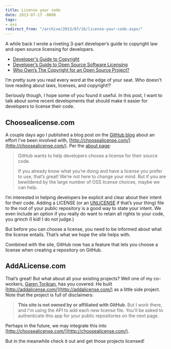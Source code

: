 ```yaml
---
title: License your code
date: 2013-07-17 -0800
tags:
- oss
redirect_from: "/archive/2013/07/16/license-your-code.aspx/"
---
```


A while back I wrote a riveting 3-part developer’s guide to copyright
law and open source licensing for developers.

-   [Developer's Guide to
    Copyright](https://haacked.com/archive/2006/01/24/TheDevelopersGuideToCopyrightLaw-Part1.aspx "Developer's Guide to Copyright Law part 1")
-   [Developer’s Guide to Open Source Software
    Licensing](https://haacked.com/archive/2006/01/24/DevelopersGuideToOpenSourceSoftwareLicensing.aspx "Open Source Licensing")
-   [Who Own’s The Copyright for an Open Source
    Project?](https://haacked.com/archive/2006/01/25/WhoOwnstheCopyrightforAnOpenSourceProject.aspx "Who owns the copyright")

I’m pretty sure you read every word at the edge of your seat. Who
doesn’t love reading about laws, licenses, and copyright!?

Seriously though, I hope some of you found it useful. In this post, I
want to talk about some recent developments that should make it easier
for developers to license their code.

Choosealicense.com
------------------

A couple days ago I published a blog post on the [GitHub
blog](https://github.com/blog/1530-choosing-an-open-source-license "Choosing an open source license")
about an effort I’ve been involved with,
[http://choosealicense.com/](http://choosealicense.com/). Per the [about
page](http://choosealicense.com/about/):

> GitHub wants to help developers choose a license for their source
> code.
>
> If you already know what you’re doing and have a license you prefer to
> use, that’s great! We’re not here to change your mind. But if you are
> bewildered by the large number of OSS license choices, maybe we can
> help.

I’m interested in helping developers be explicit and clear about their
intent for their code. Adding a LICENSE (or an
[UNLICENSE](http://unlicense.org/ "Unlicense") if that’s your thing)
file to the root of your public repository is a good way to state your
intent. We even include an option if you really do want to retain all
rights to your code, you grinch (I kid! I do not judge.)

But before you can choose a license, you need to be informed about what
the license entails. That’s what we hope the site helps with.

Combined with the site, GitHub now has a feature that lets you choose a
license when creating a repository on GitHub.

AddALicense.com
---------------

That’s great! But what about all your existing projects? Well one of my
co-workers, [Garen
Torikian](https://twitter.com/gjtorikian "Garen on Twitter"), has you
covered. He built [http://addalicense.com/](http://addalicense.com/) as
a little side project. Note that the project is full of disclaimers:

> **This site is **not** owned by or affiliated with GitHub**. But I
> work there, and I'm using the API to add each new license file. You'll
> be asked to authenticate this app for your public repositories on the
> next page.

Perhaps in the future, we may integrate this into
[http://choosealicense.com/](http://choosealicense.com/).

But in the meanwhile check it out and get those projects licensed!

